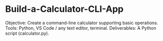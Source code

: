 # Build-a-Calculator-CLI-App
Objective: Create a command-line calculator supporting basic operations. Tools: Python, VS Code / any text editor, terminal. Deliverables: A Python script (calculator.py).
